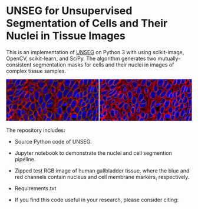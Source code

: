 # UNSEG for Unsupervised Segmentation of Cells and Their Nuclei in Tissue Images

This is an implementation of [UNSEG](https://www.biorxiv.org/) on Python 3 with using  scikit-image, OpenCV, scikit-learn, and SciPy. The algorithm generates two mutually-consistent segmentation masks for cells and their nuclei in images of complex tissue samples. 

![Segmentation Example](content/unseg_segmentation.png)

The repository includes:
* Source Python code of UNSEG.
* Jupyter notebook to demonstrate the nuclei and cell segmention pipeline.
* Zipped test RGB image of human gallbladder tissue, where the blue and red channels contain nucleus and cell membrane markers, respectively.
* Requirements.txt

* If you find this code useful in your research, please consider citing:
